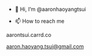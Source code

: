 - 👋 Hi, I’m @aaronhaoyangtsui

- 📫 How to reach me

aarontsui.carrd.co

aaron.haoyang.tsui@gmail.com

<!---
aaronhaoyangtsui/aaronhaoyangtsui is a ✨ special ✨ repository because its `README.md` (this file) appears on your GitHub profile.
You can click the Preview link to take a look at your changes.
--->
